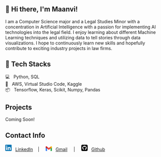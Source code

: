 ## 👋 Hi there, I'm Maanvi!
I am a Computer Science major and a Legal Studies Minor with a concentration in Artificial Intelligence with a passion for implementing AI technologies into the legal field. I enjoy learning about different Machine Learning techniques and utilizing data to tell stories through data visualizations. I hope to continuously learn new skills and hopefully contribute to exciting industry projects in law firms.

## 🔧 Tech Stacks
💻 &nbsp; Python, SQL <br>
🧰 &nbsp; AWS, Virtual Studio Code, Kaggle <br>
📦 &nbsp; Tensorflow, Keras, Scikit, Numpy, Pandas <br>

## Projects
Coming Soon!

## Contact Info
<img src="/images/LinkedIN.png" width="20" height="20" style="inline"> </img> &nbsp;
[LinkedIn](https://www.linkedin.com/in/maanvi-sarwadi-44384420b/) &nbsp; &nbsp;| &nbsp; &nbsp; <img src="/images/Gmail.png" width="20" height="15" style="inline"> </img> &nbsp;
[Gmail](<maanvisarwadi2027@u.northwestern.edu>) &nbsp; &nbsp; | &nbsp; &nbsp; <img src="/images/Github.png" width="20" height="20" style="inline"> </img> &nbsp;
[Github](https://github.com/msarwadi)




<!--
**msarwadi/msarwadi** is a ✨ _special_ ✨ repository because its `README.md` (this file) appears on your GitHub profile.

Here are some ideas to get you started:

- 🔭 I’m currently working on ...
- 🌱 I’m currently learning ...
- 👯 I’m looking to collaborate on ...
- 🤔 I’m looking for help with ...
- 💬 Ask me about ...
- 📫 How to reach me: ...
- 😄 Pronouns: ...
- ⚡ Fun fact: ...
-->
